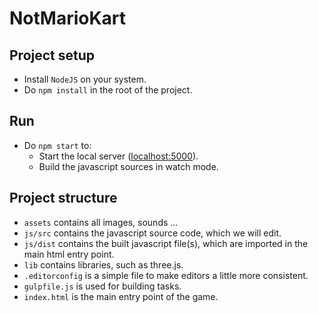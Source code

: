 # NotMarioKart

## Project setup
- Install `NodeJS` on your system.
- Do `npm install` in the root of the project.

## Run
- Do `npm start` to:
    - Start the local server ([localhost:5000](http://localhost:5000)).
    - Build the javascript sources in watch mode.

## Project structure
- `assets` contains all images, sounds ...
- `js/src` contains the javascript source code, which we will edit.
- `js/dist` contains the built javascript file(s), which are imported in the main html entry point.
- `lib` contains libraries, such as three.js.
- `.editorconfig` is a simple file to make editors a little more consistent.
- `gulpfile.js` is used for building tasks.
- `index.html` is the main entry point of the game.

